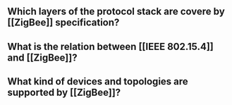 ## Which layers of the protocol stack are covere by [[ZigBee]] specification? 
## What is the relation between [[IEEE 802.15.4]] and [[ZigBee]]?
## What kind of devices and topologies are supported by [[ZigBee]]?
